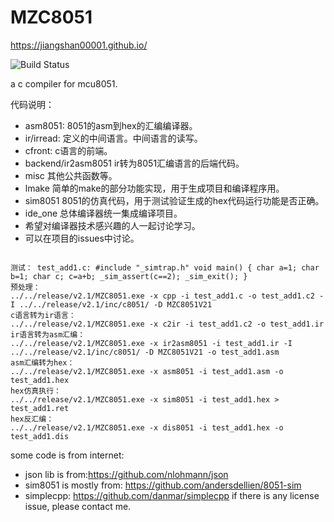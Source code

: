 # MZC8051

https://jiangshan00001.github.io/

![Build Status](https://github.com/Jiangshan00001/MZC8051/workflows/mzc8051_ubuntu_build/badge.svg)


a c compiler for mcu8051.



代码说明：

- asm8051: 8051的asm到hex的汇编编译器。
- ir/irread: 定义的中间语言。中间语言的读写。
- cfront: c语言的前端。
- backend/ir2asm8051 ir转为8051汇编语言的后端代码。
- misc 其他公共函数等。
- lmake 简单的make的部分功能实现，用于生成项目和编译程序用。
- sim8051 8051的仿真代码，用于测试验证生成的hex代码运行功能是否正确。
- ide_one 总体编译器统一集成编译项目。
- 希望对编译器技术感兴趣的人一起讨论学习。
- 可以在项目的issues中讨论。

```shell

测试： test_add1.c: #include "_simtrap.h" void main() { char a=1; char b=1; char c; c=a+b; _sim_assert(c==2); _sim_exit(); }
预处理：
../../release/v2.1/MZC8051.exe -x cpp -i test_add1.c -o test_add1.c2 -I ../../release/v2.1/inc/c8051/ -D MZC8051V21
c语言转为ir语言：
../../release/v2.1/MZC8051.exe -x c2ir -i test_add1.c2 -o test_add1.ir
ir语言转为asm汇编：
../../release/v2.1/MZC8051.exe -x ir2asm8051 -i test_add1.ir -I ../../release/v2.1/inc/c8051/ -D MZC8051V21 -o test_add1.asm
asm汇编转为hex：
../../release/v2.1/MZC8051.exe -x asm8051 -i test_add1.asm -o test_add1.hex
hex仿真执行：
../../release/v2.1/MZC8051.exe -x sim8051 -i test_add1.hex > test_add1.ret
hex反汇编：
../../release/v2.1/MZC8051.exe -x dis8051 -i test_add1.hex -o test_add1.dis

```

some code is from internet:

- json lib is from:https://github.com/nlohmann/json
- sim8051 is mostly from: https://github.com/andersdellien/8051-sim
- simplecpp: https://github.com/danmar/simplecpp
if there is any license issue, please contact me.


